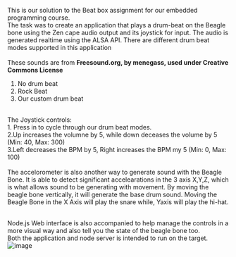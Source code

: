 This is our solution to the Beat box assignment for our embedded programming course.
<br />
The task was to create an application that plays a drum-beat on the Beagle bone using the Zen cape audio output and its joystick for input.
The audio is generated realtime using the ALSA API. There are different drum beat modes supported in this application <br />
 <br />
These sounds are from <b>Freesound.org, by menegass, used under Creative Commons License</b>  <br />
1. No drum beat<br />
2. Rock Beat<br />
3. Our custom drum beat<br />
<br />
The Joystick controls:<br />
1. Press in to cycle through our drum beat modes.<br />
2.Up increases the volumne by 5, while down deceases the volume by 5 (Min: 40, Max: 300)<br />
3.Left decreases the BPM by 5, Right increases the BPM my 5 (Min: 0, Max: 100)<br />
<br />
The accelorometer is also another way to generate sound with the Beagle Bone. It is able to detect significant accelearations in the 3 axis X,Y,Z, which is what allows
sound to be generating with movement.
By moving the beagle bone vertically, it will generate the base drum sound. Moving the Beagle Bone in the X Axis will play the snare while, Yaxis will play the hi-hat.
<br />
<br />


Node.js Web interface is also accompanied to help manage the controls in a more visual way and also tell you the state of the beagle bone too. <br />
Both the application and node server is intended to run on the target.
 <br />
![image](https://user-images.githubusercontent.com/52853478/117725639-44a9f100-b19a-11eb-8828-af9b58e452f0.png)

 
